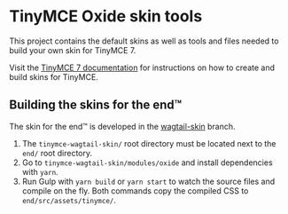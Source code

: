 # TinyMCE Oxide skin tools

This project contains the default skins as well as tools and files needed to build your own skin for TinyMCE 7.

Visit the [TinyMCE 7 documentation](https://www.tiny.cloud/docs/tinymce/7/creating-a-skin/) for instructions on how to create and build skins for TinyMCE.

## Building the skins for the end™

The skin for the end™ is developed in the [wagtail-skin](https://github.com/moreonion/tinymce-wagtail-skin/tree/wagtail-skin/modules/oxide) branch.

1. The `tinymce-wagtail-skin/` root directory must be located next to the `end/` root directory.
2. Go to `tinymce-wagtail-skin/modules/oxide` and install dependencies with `yarn`.
3. Run Gulp with `yarn build` or `yarn start` to watch the source files and compile on the fly. Both commands copy the compiled CSS to `end/src/assets/tinymce/`.
